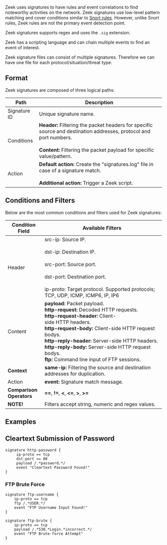 Zeek uses signatures to have rules and event correlations to find noteworthy activities on the network. Zeek signatures use low-level pattern matching and cover conditions similar to [Snort rules](obsidian://open?vault=security-notes&file=Defensive%20Security%2FNetwork%20Traffic%20Analysis%2FTools%2FSnort%2FRules). However, unlike Snort rules, Zeek rules are not the primary event detection point.

Zeek signatures supports regex and uses the `.sig` extension.

Zeek has a scripting language and can chain multiple events to find an event of interest.

Zeek signature files can consist of multiple signatures. Therefore we can have one file for each protocol/situation/threat type.
## Format
Zeek signatures are composed of three logical paths:

| Path         | Description                                                                                                                                                                                         |
| ------------ | --------------------------------------------------------------------------------------------------------------------------------------------------------------------------------------------------- |
| Signature ID | Unique signature name.                                                                                                                                                                              |
| Conditions   | **Header:** Filtering the packet headers for specific source and destination addresses, protocol and port numbers.<br><br>**Content:** Filtering the packet payload for specific value/pattern.<br> |
| Action       | **Default action:** Create the "signatures.log" file in case of a signature match.<br><br>**Additional action:** Trigger a Zeek script.                                                             |
## Conditions and Filters
Below are the most common conditions and filters used for Zeek signatures:

| Condition Field               | Available Filters                                                                                                                                                                                                                                                                                                                                                |
| ----------------------------- | ---------------------------------------------------------------------------------------------------------------------------------------------------------------------------------------------------------------------------------------------------------------------------------------------------------------------------------------------------------------- |
| Header                        | src-ip: Source IP.<br><br>dst-ip: Destination IP.<br><br>src-port: Source port.<br><br>dst-port: Destination port.<br><br>ip-proto: Target protocol. Supported protocols; TCP, UDP, ICMP, ICMP6, IP, IP6                                                                                                                                                         |
| Content                       | **payload:** Packet payload.  <br>**http-request:** Decoded HTTP requests.  <br>**http-request-header:** Client-side HTTP headers.  <br>**http-request-body:** Client-side HTTP request bodys.  <br>**http-reply-header:** Server-side HTTP headers.  <br>**http-reply-body:** Server-side HTTP request bodys.  <br>**ftp:** Command line input of FTP sessions. |
| **Context**                   | **same-ip:** Filtering the source and destination addresses for duplication.                                                                                                                                                                                                                                                                                     |
| Action                        | **event:** Signature match message.                                                                                                                                                                                                                                                                                                                              |
| **Comparison  <br>Operators** | **==**, **!=**, **<**, **<=**, **>**, **>=**                                                                                                                                                                                                                                                                                                                     |
| **NOTE!**                     | Filters accept string, numeric and regex values.                                                                                                                                                                                                                                                                                                                 |
## Examples
## Cleartext Submission of Password
```sig
signature http-password {
     ip-proto == tcp
     dst-port == 80
     payload /.*password.*/
     event "Cleartext Password Found!"
}
```
### FTP Brute Force
```sig
signature ftp-username {
	ip-proto == tcp
	ftp /.*USER.*/
    event "FTP Username Input Found!"
}

signature ftp-brute {
	ip-proto == tcp
	payload /.*530.*Login.*incorrect.*/
    event "FTP Brute-force Attempt"
}
```

